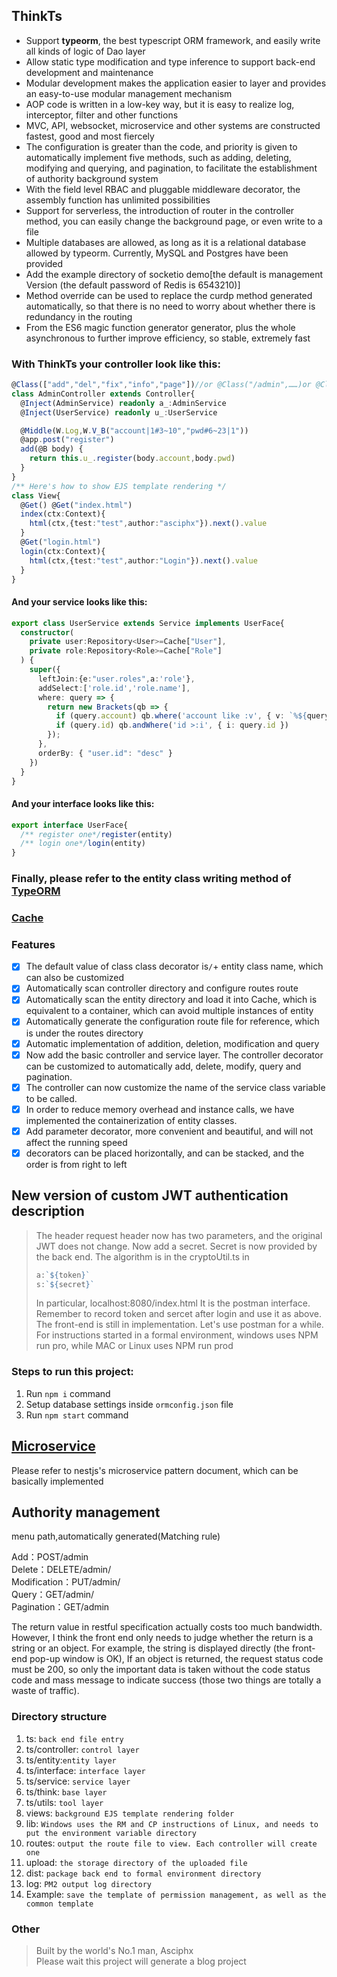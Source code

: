 ## ThinkTs
- Support **typeorm**, the best typescript ORM framework, and easily write all kinds of logic of Dao layer
- Allow static type modification and type inference to support back-end development and maintenance
- Modular development makes the application easier to layer and provides an easy-to-use modular management mechanism
- AOP code is written in a low-key way, but it is easy to realize log, interceptor, filter and other functions
- MVC, API, websocket, microservice and other systems are constructed fastest, good and most fiercely
- The configuration is greater than the code, and priority is given to automatically implement five methods, such as adding, deleting, modifying and querying, and pagination, to facilitate the establishment of authority background system
- With the field level RBAC and pluggable middleware decorator, the assembly function has unlimited possibilities
- Support for serverless, the introduction of router in the controller method, you can easily change the background page, or even write to a file
- Multiple databases are allowed, as long as it is a relational database allowed by typeorm. Currently, MySQL and Postgres have been provided
- Add the example directory of socketio demo[the default is management Version (the default password of Redis is 6543210)]
- Method override can be used to replace the curdp method generated automatically, so that there is no need to worry about whether there is redundancy in the routing
- From the ES6 magic function generator generator, plus the whole asynchronous to further improve efficiency, so stable, extremely fast
### With ThinkTs your controller look like this:
```typescript
@Class(["add","del","fix","info","page"])//or @Class("/admin",……)or @Class("admin",……)
class AdminController extends Controller{
  @Inject(AdminService) readonly a_:AdminService
  @Inject(UserService) readonly u_:UserService

  @Middle(W.Log,W.V_B("account|1#3~10","pwd#6~23|1"))
  @app.post("register")
  add(@B body) {
    return this.u_.register(body.account,body.pwd)
  }
}
/** Here's how to show EJS template rendering */
class View{
  @Get() @Get("index.html")
  index(ctx:Context){
    html(ctx,{test:"test",author:"asciphx"}).next().value
  }
  @Get("login.html")
  login(ctx:Context){
    html(ctx,{test:"test",author:"Login"}).next().value
  }
}
```
#### And your service looks like this:
```typescript
export class UserService extends Service implements UserFace{
  constructor(
    private user:Repository<User>=Cache["User"],
    private role:Repository<Role>=Cache["Role"]
  ) {
    super({
      leftJoin:{e:"user.roles",a:'role'},
      addSelect:['role.id','role.name'],
      where: query => {
        return new Brackets(qb => {
          if (query.account) qb.where('account like :v', { v: `%${query.account}%` })
          if (query.id) qb.andWhere('id >:i', { i: query.id })
        });
      },
      orderBy: { "user.id": "desc" }
    })
  }
}
```
#### And your interface looks like this:
```typescript
export interface UserFace{
  /** register one*/register(entity)
  /** login one*/login(entity)
}
```
### Finally, please refer to the entity class writing method of [TypeORM](https://github.com/typeorm/typeorm)

### [Cache](https://github.com/typeorm/typeorm/blob/master/docs/caching.md)

### Features
- [x] The default value of class class decorator is`/`+ entity class name, which can also be customized
- [x] Automatically scan controller directory and configure routes route
- [x] Automatically scan the entity directory and load it into Cache, which is equivalent to a container, which can avoid multiple instances of entity
- [x] Automatically generate the configuration route file for reference, which is under the routes directory
- [x] Automatic implementation of addition, deletion, modification and query
- [x] Now add the basic controller and service layer. The controller decorator can be customized to automatically add, delete, modify, query and pagination.
- [x] The controller can now customize the name of the service class variable to be called.
- [x] In order to reduce memory overhead and instance calls, we have implemented the containerization of entity classes.
- [x] Add parameter decorator, more convenient and beautiful, and will not affect the running speed
- [x] decorators can be placed horizontally, and can be stacked, and the order is from right to left
## New version of custom JWT authentication description

> The header request header now has two parameters, and the original JWT does not change. Now add a secret. Secret is now provided by the back end. The algorithm is in the cryptoUtil.ts in
> ```javascript
> a:`${token}`
> s:`${secret}`
> ```
> In particular, localhost:8080/index.html It is the postman interface. Remember to record token and sercet after login and use it as above. The front-end is still in implementation. Let's use postman for a while.
> For instructions started in a formal environment, windows uses NPM run pro, while MAC or Linux uses NPM run prod
### Steps to run this project:

1. Run `npm i` command
2. Setup database settings inside `ormconfig.json` file
3. Run `npm start` command

## [Microservice](https://docs.nestjs.cn/7/microservices?id=kafka)
Please refer to nestjs's microservice pattern document, which can be basically implemented

## Authority management
menu path,automatically generated(Matching rule)

Add：POST/admin  
Delete：DELETE/admin/  
Modification：PUT/admin/  
Query：GET/admin/  
Pagination：GET/admin  

The return value in restful specification actually costs too much bandwidth. However, I think the front end only needs to judge whether the return is a string or an object. For example, the string is displayed directly (the front-end pop-up window is OK),
If an object is returned, the request status code must be 200, so only the important data is taken without the code status code and mass message to indicate success (those two things are totally a waste of traffic).


### Directory structure
1. ts: `back end file entry`
2. ts/controller: `control layer`
3. ts/entity:`entity layer`
4. ts/interface: `interface layer`
5. ts/service: `service layer`
6. ts/think: `base layer`
7. ts/utils: `tool layer`
8. views: `background EJS template rendering folder`
9. lib: `Windows uses the RM and CP instructions of Linux, and needs to put the environment variable directory`
10. routes: `output the route file to view. Each controller will create one`
11. upload: `the storage directory of the uploaded file`
12. dist: `package back end to formal environment directory`
13. log: `PM2 output log directory`
14. Example: `save the template of permission management, as well as the common template`

### Other
> Built by the world's No.1 man, Asciphx  
> Please wait this project will generate a blog project
